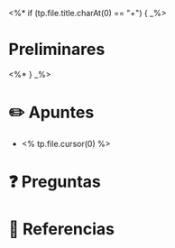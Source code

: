 
<%* if (tp.file.title.charAt(0) == "+") { _%>

# Preliminares 

<%* } _%>

# ✏️ Apuntes

- <% tp.file.cursor(0) %>


# ❓ Preguntas

# 🔎 Referencias